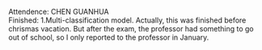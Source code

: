 Attendence: CHEN GUANHUA  
Finished: 
1.Multi-classification model. Actually, this was finished before chrismas vacation. But after the exam, the professor had something to go out of school, so I only reported to the professor in January.
